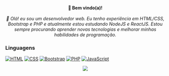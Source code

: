 <p align="center">
    <b>📍 Bem vindo(a)!</b><br><br>
    <i>👋 Olá! eu sou um desenvolvedor web. Eu tenho experiência em HTML/CSS, Bootstrap e PHP e atualmente estou estudando NodeJS e ReactJS. Estou sempre procurando aprender novas tecnologias e melhorar minhas habilidades de programação.</i>
    <br>
</p>

### Linguagens
[![HTML](https://img.shields.io/badge/html5-feb236?style=circle-square&logo=html5&link=https://github.com/HellFiveOsborn)](https://github.com/HellFiveOsborn)
[![CSS](https://img.shields.io/badge/CSS3-80ced6?style=circle-square&logo=css3&link=https://github.com/HellFiveOsborn)](https://github.com/HellFiveOsborn)
[![Bootstrap](https://img.shields.io/badge/Bootstrap-b0aac0?style=circle-square&logo=bootstrap&link=https://github.com/HellFiveOsborn)](https://github.com/HellFiveOsborn)
[![PHP](https://img.shields.io/badge/-php-92a8d1?style=circle-square&logo=php&logoColor=white&link=https://github.com/HellFiveOsborn)](https://github.com/HellFiveOsborn)
[![JavaScript](https://img.shields.io/badge/-javascript-ebc634?style=circle-square&logo=javascript&logoColor=black&link=https://github.com/HellFiveOsborn)](https://github.com/HellFiveOsborn)

<p align="center">
  <a href="https://github.com/wervlad">
    <img src="https://komarev.com/ghpvc/?username=HellFiveOsborn&color=green&style=flat" />
  </a>
</p>

<!--
**HellFiveOsborn/HellFiveOsborn** is a ✨ _special_ ✨ repository because its `README.md` (this file) appears on your GitHub profile.

Here are some ideas to get you started:

- 🔭 I’m currently working on ...
- 🌱 I’m currently learning ...
- 👯 I’m looking to collaborate on ...
- 🤔 I’m looking for help with ...
- 💬 Ask me about ...
- 📫 How to reach me: ...
- 😄 Pronouns: ...
- ⚡ Fun fact: ...
-->
